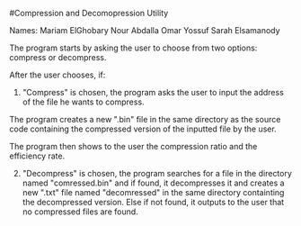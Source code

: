 #Compression and Decomopression Utility

Names:
Mariam ElGhobary
Nour Abdalla
Omar Yossuf
Sarah Elsamanody

The program starts by asking the user to choose from two options: compress or decompress.

After the user chooses, if:

1. "Compress" is chosen, the program asks the user to input the address of the file he wants to compress.

The program creates a new ".bin" file in the same directory as the source code containing the compressed version of the inputted file by the user.

The program then shows to the user the compression ratio and the efficiency rate.

2. "Decompress" is chosen, the program searches for a file in the directory named "comressed.bin" and if found, it decompresses it and creates a new ".txt" file named "decomressed" in the same directory containting the decompressed version. Else if not found, it outputs to the user that no compressed files are found.


